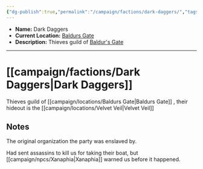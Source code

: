 ```yaml
---
{"dg-publish":true,"permalink":"/campaign/factions/dark-daggers/","tags":["faction"],"noteIcon":"","created":"2025-10-26T10:35:55.022-07:00","updated":"2025-10-27T22:21:35.598-07:00"}
---
```



<p><span><ul>
<li dir="auto"><strong>Name:</strong> Dark Daggers</li>
<li dir="auto"><strong>Current Location:</strong> <a data-tooltip-position="top" aria-label="campaign/locations/Baldurs Gate.md" data-href="campaign/locations/Baldurs Gate.md" href="campaign/locations/Baldurs Gate.md" class="internal-link" target="_blank" rel="noopener nofollow">Baldurs Gate</a></li>
<li dir="auto"><strong>Description:</strong> Thieves guild of <a data-href="Baldur's Gate" href="Baldur's Gate" class="internal-link" target="_blank" rel="noopener nofollow">Baldur's Gate</a></li>
</ul></span></p>

---

# [[campaign/factions/Dark Daggers\|Dark Daggers]]
Thieves guild of [[campaign/locations/Baldurs Gate\|Baldurs Gate]] , their hideout is the [[campaign/locations/Velvet Veil\|Velvet Veil]]
## Notes
The original organization the party was enslaved by. 

Had sent assassins to kill us for taking their boat, but [[campaign/npcs/Xanaphia\|Xanaphia]] warned us before it happened. 